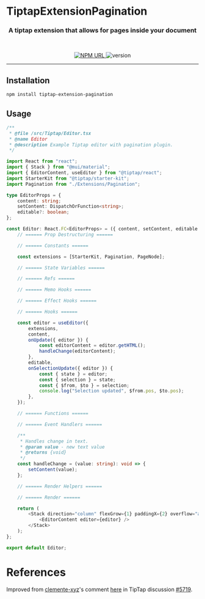 # TiptapExtensionPagination

<h3 align="center">
    A tiptap extension that allows for pages inside your document
</h3>

<br />

<p align="center">
  <a href="https://www.npmjs.com/package/tiptap-extension-pagination">
    <img
     alt="NPM URL"
     src="https://img.shields.io/badge/npm-tiptapExtensionpagination?logo=npm">
  </a>
  <img
     alt="version"
     src="https://img.shields.io/npm/v/tiptap-extension-pagination.svg">
</p>

---

## Installation

```bash
npm install tiptap-extension-pagination
```

## Usage

```ts
/**
 * @file /src/Tiptap/Editor.tsx
 * @name Editor
 * @description Example Tiptap editor with pagination plugin.
 */

import React from "react";
import { Stack } from "@mui/material";
import { EditorContent, useEditor } from "@tiptap/react";
import StarterKit from "@tiptap/starter-kit";
import Pagination from "./Extensions/Pagination";

type EditorProps = {
    content: string;
    setContent: DispatchOrFunction<string>;
    editable?: boolean;
};

const Editor: React.FC<EditorProps> = ({ content, setContent, editable = true }) => {
    // ====== Prop Destructuring ======

    // ====== Constants ======

    const extensions = [StarterKit, Pagination, PageNode];

    // ====== State Variables ======

    // ====== Refs ======

    // ====== Memo Hooks ======

    // ====== Effect Hooks ======

    // ====== Hooks ======

    const editor = useEditor({
        extensions,
        content,
        onUpdate({ editor }) {
            const editorContent = editor.getHTML();
            handleChange(editorContent);
        },
        editable,
        onSelectionUpdate({ editor }) {
            const { state } = editor;
            const { selection } = state;
            const { $from, $to } = selection;
            console.log("Selection updated", $from.pos, $to.pos);
        },
    });

    // ====== Functions ======

    // ====== Event Handlers ======

    /**
     * Handles change in text.
     * @param value - new text value
     * @returns {void}
     */
    const handleChange = (value: string): void => {
        setContent(value);
    };

    // ====== Render Helpers ======

    // ====== Render ======

    return (
        <Stack direction="column" flexGrow={1} paddingX={2} overflow="auto">
            <EditorContent editor={editor} />
        </Stack>
    );
};

export default Editor;
```

# References

Improved from [clemente-xyz](https://github.com/clemente-xyz)'s comment [here](https://github.com/ueberdosis/tiptap/discussions/5719#discussioncomment-11352489) in TipTap discussion [#5719](https://github.com/ueberdosis/tiptap/discussions/5719).
